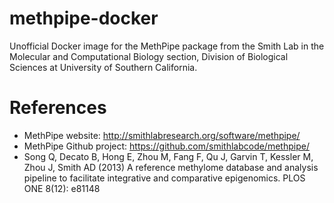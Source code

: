 # methpipe-docker
Unofficial Docker image for the MethPipe package from the Smith Lab in the Molecular and Computational Biology section, Division of Biological Sciences at University of Southern California.

# References
  
  - MethPipe website: http://smithlabresearch.org/software/methpipe/
  - MethPipe Github project: https://github.com/smithlabcode/methpipe/
  - Song Q, Decato B, Hong E, Zhou M, Fang F, Qu J, Garvin T, Kessler M, Zhou J, Smith AD (2013) A reference methylome database and analysis pipeline to facilitate integrative and comparative epigenomics. PLOS ONE 8(12): e81148 
  
